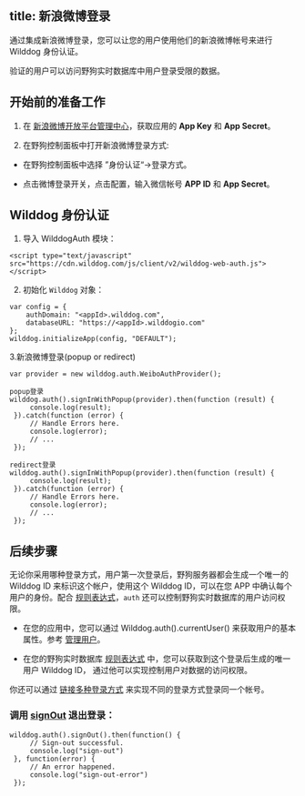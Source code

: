 title:  新浪微博登录
---

通过集成新浪微博登录，您可以让您的用户使用他们的新浪微博帐号来进行 Wilddog 身份认证。


验证的用户可以访问野狗实时数据库中用户登录受限的数据。

## 开始前的准备工作
1. 在 [新浪微博开放平台管理中心](http://open.weibo.com/apps)，获取应用的 **App Key** 和 **App Secret**。

2. 在野狗控制面板中打开新浪微博登录方式:

 * 在野狗控制面板中选择 ”身份认证“->登录方式。

 * 点击微博登录开关，点击配置，输入微信帐号 **APP ID** 和 **App Secret**。

## Wilddog 身份认证

1. 导入 WilddogAuth 模块：

 ```
<script type="text/javascript" src="https://cdn.wilddog.com/js/client/v2/wilddog-web-auth.js"></script>

 ```
2. 初始化 `Wilddog` 对象：
 ```
var config = {
     authDomain: "<appId>.wilddog.com",
     databaseURL: "https://<appId>.wilddogio.com"
 };
 wilddog.initializeApp(config, "DEFAULT");
 ```
3.新浪微博登录(popup or redirect)

```
var provider = new wilddog.auth.WeiboAuthProvider();

popup登录
wilddog.auth().signInWithPopup(provider).then(function (result) {
     console.log(result);
 }).catch(function (error) {
     // Handle Errors here.
     console.log(error);
     // ...
 });

redirect登录
wilddog.auth().signInWithPopup(provider).then(function (result) {
     console.log(result);    
 }).catch(function (error) {
     // Handle Errors here.
     console.log(error);
     // ...
 });
```

## 后续步骤

无论你采用哪种登录方式，用户第一次登录后，野狗服务器都会生成一个唯一的 Wilddog ID 来标识这个帐户，使用这个 Wilddog ID，可以在您 APP 中确认每个用户的身份。配合 [规则表达式]()，`auth` 还可以控制野狗实时数据库的用户访问权限。

* 在您的应用中，您可以通过 Wilddog.auth().currentUser() 来获取用户的基本属性。参考 [管理用户]()。

* 在您的野狗实时数据库 [规则表达式]() 中，您可以获取到这个登录后生成的唯一用户 Wilddog ID， 通过他可以实现控制用户对数据的访问权限。

你还可以通过 [链接多种登录方式]() 来实现不同的登录方式登录同一个帐号。


### 调用 [signOut]() 退出登录：

```
wilddog.auth().signOut().then(function() {
     // Sign-out successful.
     console.log("sign-out")
 }, function(error) {
     // An error happened.
     console.log("sign-out-error")
 });

```



